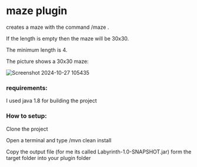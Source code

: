 # maze plugin

creates a maze with the command /maze <length>.

If the length is empty then the maze will be 30x30.

The minimum length is 4.

The picture shows a 30x30 maze:

![Screenshot 2024-10-27 105435](https://github.com/user-attachments/assets/333a0e1a-2db0-4782-8c78-ac5cb52925e3)
### requirements:
I used java 1.8 for building the project

### How to setup:

Clone the project 

Open a terminal and type /mvn clean install 

Copy the output file (for me its called Labyrinth-1.0-SNAPSHOT.jar) form the target folder into your plugin folder

